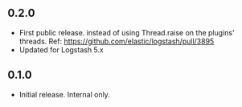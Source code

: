 ## 0.2.0
 - First public release.
   instead of using Thread.raise on the plugins' threads. Ref: https://github.com/elastic/logstash/pull/3895
 - Updated for Logstash 5.x

## 0.1.0
 - Initial release. Internal only.

